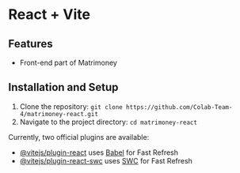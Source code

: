 # React + Vite

## Features
  - Front-end part of Matrimoney

## Installation and Setup
  1. Clone the repository:
     `git clone https://github.com/Colab-Team-4/matrimoney-react.git`
  2. Navigate to the project directory:
     `cd matrimoney-react`

Currently, two official plugins are available:

- [@vitejs/plugin-react](https://github.com/vitejs/vite-plugin-react/blob/main/packages/plugin-react/README.md) uses [Babel](https://babeljs.io/) for Fast Refresh
- [@vitejs/plugin-react-swc](https://github.com/vitejs/vite-plugin-react-swc) uses [SWC](https://swc.rs/) for Fast Refresh
